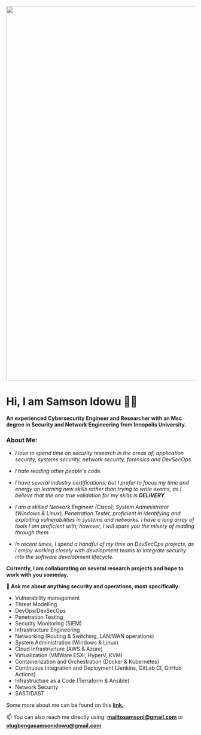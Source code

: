 <div id="header" align="center">
  <img src="https://cdn.dribbble.com/users/2335312/screenshots/14662886/media/f7d773cd80705ed35d20c41d8d0a5907.gif" width="1000"/> 
</div>


# Hi, I am Samson Idowu 👋🏽
**An experienced Cybersecurity Engineer and Researcher with an Msc degree in Security and Network Engineering from Innopolis University.**


### **About Me:**

- *I love to spend time on security research in the areas of; application security, systems security, network security, forensics and DevSecOps.*

- *I hate reading other people's code.*

- *I have several industry certifications; but I prefer to focus my time and energy on learning new skills rather than trying to write exams, as I believe that the one true validation for my skills is **DELIVERY**.*

- *I am a skilled Network Engineer (Cisco), System Administrator (Windows & Linux), Penetration Tester, proficient in identifying and exploiting vulnerabilities in systems and networks. I have a long array of tools I am proficient with; however, I will spare you the misery of reading through them.*

- *In recent times, I spend a handful of my time on DevSecOps projects, as i emjoy working closely with development teams to integrate security into the software development lifecycle.*

**Currently, I am collaborating on several research projects and hope to work with you someday.**



**💬 Ask me about anything security and operations, most specifically:**

- Vulnerability management 
- Threat Modelling 
- DevOps/DevSecOps
- Penetration Testing
- Security Monitoring (SIEM)
- Infrastructure Engineering
- Networking (Routing & Switching, LAN/WAN operations)
- System Administration (Windows & Linux)
- Cloud Infrastructure (AWS & Azure) 
- Virtualization (VMWare ESXi, HyperV, KVM)
- Containerization and Orchestration (Docker & Kubernetes)
- Continuous Integration and Deployment (Jenkins, GitLab CI, GitHub Actions)
- Infrastructure as a Code (Terraform & Ansible)
- Network Security
- SAST/DAST



Some more about me can be found on this [**link.**](https://samsonidowu.netlify.app/)



📫 You can also reach me directly using: **mailtosamsoni@gmail.com** or **olugbengasamsonidowu@gmail.com**

<!--
